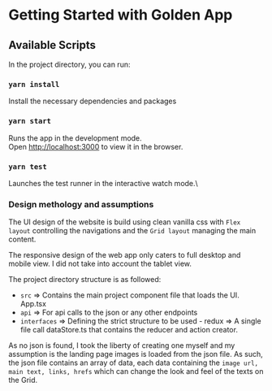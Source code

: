 # Getting Started with Golden App

## Available Scripts

In the project directory, you can run:

### `yarn install`

Install the necessary dependencies and packages

### `yarn start`

Runs the app in the development mode.\
Open [http://localhost:3000](http://localhost:3000) to view it in the browser.

### `yarn test`

Launches the test runner in the interactive watch mode.\

### Design methology and assumptions

The UI design of the website is build using clean vanilla css with `Flex layout` controlling the navigations and the `Grid layout` managing the main content.

The responsive design of the web app only caters to full desktop and mobile view. I did not take into account the tablet view.

The project directory structure is as followed:

- `src` => Contains the main project component file that loads the UI. App.tsx
- `api` => For api calls to the json or any other endpoints
- `interfaces` => Defining the strict structure to be used - redux => A single file call dataStore.ts that contains the reducer and action creator.

As no json is found, I took the liberty of creating one myself and my assumption is the landing page images is loaded from the json file. As such, the json file contains an array of data, each data containing the `image url, main text, links, hrefs` which can change the look and feel of the texts on the Grid.
